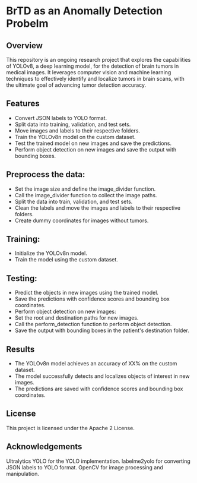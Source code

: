 # BrTD as an Anomally Detection Probelm

## Overview
This repository is an ongoing research project that explores the capabilities of YOLOv8, a deep learning model, for the detection of brain tumors in medical images. It leverages computer vision and machine learning techniques to effectively identify and localize tumors in brain scans, with the ultimate goal of advancing tumor detection accuracy.

## Features
- Convert JSON labels to YOLO format.
- Split data into training, validation, and test sets.
- Move images and labels to their respective folders.
- Train the YOLOv8n model on the custom dataset.
- Test the trained model on new images and save the predictions.
- Perform object detection on new images and save the output with bounding boxes.

## Preprocess the data:
- Set the image size and define the image_divider function.
- Call the image_divider function to collect the image paths.
- Split the data into train, validation, and test sets.
- Clean the labels and move the images and labels to their respective folders.
- Create dummy coordinates for images without tumors.
## Training:
- Initialize the YOLOv8n model.
- Train the model using the custom dataset.
## Testing:
- Predict the objects in new images using the trained model.
- Save the predictions with confidence scores and bounding box coordinates.
- Perform object detection on new images:
- Set the root and destination paths for new images.
- Call the perform_detection function to perform object detection.
- Save the output with bounding boxes in the patient's destination folder.
## Results
- The YOLOv8n model achieves an accuracy of XX% on the custom dataset.
- The model successfully detects and localizes objects of interest in new images.
- The predictions are saved with confidence scores and bounding box coordinates.


## License
This project is licensed under the Apache 2 License.

## Acknowledgements
Ultralytics YOLO for the YOLO implementation.
labelme2yolo for converting JSON labels to YOLO format.
OpenCV for image processing and manipulation.
